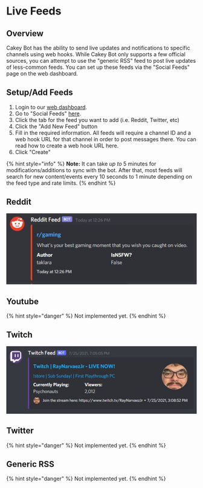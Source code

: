 # Live Feeds

## Overview

Cakey Bot has the ability to send live updates and notifications to specific channels using web hooks. While Cakey Bot only supports a few official sources, you can attempt to use the "generic RSS" feed to post live updates of less-common feeds. You can set up these feeds via the "Social Feeds" page on the web dashboard.

## Setup/Add Feeds

1. Login to our [web dashboard](https://cakeybot.app/dashboard/).
2. Go to "Social Feeds" [here](https://cakeybot.app/dashboard/public/feeds).
3. Click the tab for the feed you want to add \(i.e. Reddit, Twitter, etc\)
4. Click the "Add New Feed" button
5. Fill in the required information. All feeds will require a channel ID and a web hook URL for that channel in order to post messages there. You can read how to create a web hook URL here.
6. Click "Create"

{% hint style="info" %}
**Note:** It can take _up to_ 5 minutes for modifications/additions to sync with the bot. After that, most feeds will search for new content/events every 10 seconds to 1 minute depending on the feed type and rate limits.
{% endhint %}

## Reddit

![](../.gitbook/assets/ss5%20%281%29.jpg)

## Youtube

{% hint style="danger" %}
Not implemented yet.
{% endhint %}

## Twitch

![](../.gitbook/assets/twitchfeed.jpg)

## Twitter

{% hint style="danger" %}
Not implemented yet.
{% endhint %}

## Generic RSS

{% hint style="danger" %}
Not implemented yet.
{% endhint %}

